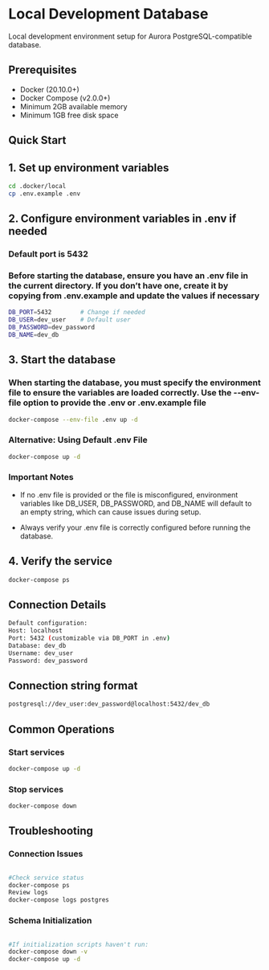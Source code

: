 # Local Development Database

Local development environment setup for Aurora PostgreSQL-compatible database.

## Prerequisites

- Docker (20.10.0+)
- Docker Compose (v2.0.0+)
- Minimum 2GB available memory
- Minimum 1GB free disk space

## Quick Start

## 1. Set up environment variables

```bash
cd .docker/local
cp .env.example .env
```

## 2. Configure environment variables in .env if needed

### Default port is 5432

### Before starting the database, ensure you have an .env file in the current directory. If you don’t have one, create it by copying from .env.example and update the values if necessary

```bash
DB_PORT=5432        # Change if needed
DB_USER=dev_user    # Default user
DB_PASSWORD=dev_password
DB_NAME=dev_db
```

## 3. Start the database

### When starting the database, you must specify the environment file to ensure the variables are loaded correctly. Use the --env-file option to provide the .env or .env.example file

```bash
docker-compose --env-file .env up -d
```

### Alternative: Using Default .env File

```bash
docker-compose up -d
```

### Important Notes

- If no .env file is provided or the file is misconfigured, environment variables like DB_USER, DB_PASSWORD, and DB_NAME will default to an empty string, which can cause issues during setup.

- Always verify your .env file is correctly configured before running the database.

## 4. Verify the service

```bash
docker-compose ps
```

## Connection Details

```bash
Default configuration:
Host: localhost
Port: 5432 (customizable via DB_PORT in .env)
Database: dev_db
Username: dev_user
Password: dev_password
```

## Connection string format

```bash
postgresql://dev_user:dev_password@localhost:5432/dev_db
```

## Common Operations

### Start services

```bash
docker-compose up -d
```

### Stop services

```bash
docker-compose down
```

## Troubleshooting

### Connection Issues

```bash

#Check service status
docker-compose ps
Review logs
docker-compose logs postgres
```

### Schema Initialization

```bash

#If initialization scripts haven't run:
docker-compose down -v
docker-compose up -d
```
